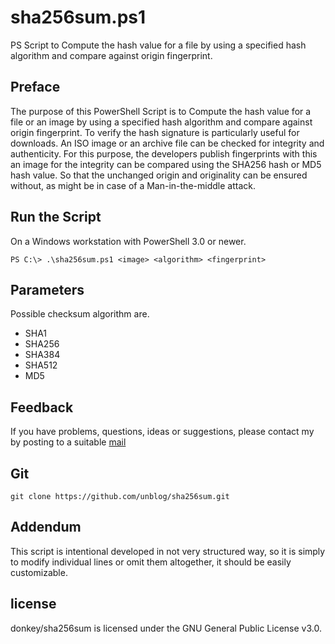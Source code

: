 # sha256sum.ps1

PS Script to Compute the hash value for a file by using a specified hash algorithm and compare against origin fingerprint.


## Preface

The purpose of this PowerShell Script is to Compute the hash value for a file or an image by using a specified hash algorithm and compare against origin fingerprint. To verify the hash signature is particularly useful for downloads. An ISO image or an archive file can be checked for integrity and authenticity. For this purpose, the developers publish fingerprints with this an image for the integrity can be compared using the SHA256 hash or MD5 hash value. So that the unchanged origin and originality can be ensured without, as might be in case of a Man-in-the-middle attack.

## Run the Script 
On a Windows workstation with PowerShell 3.0 or newer.
```
PS C:\> .\sha256sum.ps1 <image> <algorithm> <fingerprint>
```

## Parameters
Possible checksum algorithm are.
- SHA1
- SHA256
- SHA384
- SHA512
- MD5

## Feedback

If you have problems, questions, ideas or suggestions, please contact my by posting to a suitable [mail](http://think.unblog.ch/stay-in-touch)

## Git
```
git clone https://github.com/unblog/sha256sum.git
```
## Addendum

This script is intentional developed in not very structured way, so it is simply to modify individual lines or omit them altogether, it should be easily customizable.

## license

donkey/sha256sum is licensed under the GNU General Public License v3.0.
